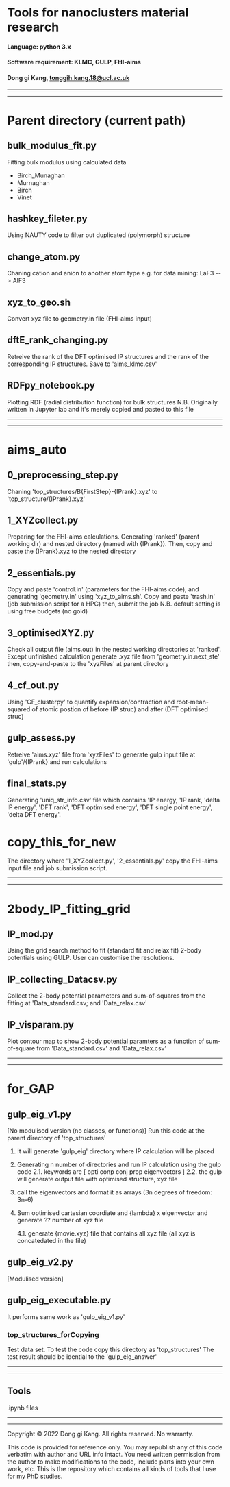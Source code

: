 # Tools for nanoclusters material research

#### Language: python 3.x
#### Software requirement: KLMC, GULP, FHI-aims
#### Dong gi Kang, tonggih.kang.18@ucl.ac.uk

----
----

# Parent directory (current path)

## bulk_modulus_fit.py
Fitting bulk modulus using calculated data
- Birch_Munaghan
- Murnaghan
- Birch
- Vinet

## hashkey_fileter.py
Using NAUTY code to filter out duplicated (polymorph) structure

## change_atom.py
Chaning cation and anion to another atom type
e.g. for data mining:  LaF3 --> AlF3 

## xyz_to_geo.sh
Convert xyz file to geometry.in file (FHI-aims input)

## dftE_rank_changing.py
Retreive the rank of the DFT optimised IP structures and the rank of the corresponding IP structures.
Save to 'aims_klmc.csv'

## RDFpy_notebook.py
Plotting RDF (radial distribution function) for bulk structures
N.B.  Originally written in Jupyter lab and it's merely copied and pasted to this file

----
----

# aims_auto

## 0_preprocessing_step.py
Chaning 'top_structures/B{FirstStep}-{IPrank}.xyz' to 'top_structure/{IPrank}.xyz' 

## 1_XYZcollect.py
Preparing for the FHI-aims calculations. Generating 'ranked' (parent working dir) and nested directory (named with {IPrank}).
Then, copy and paste the {IPrank}.xyz to the nested directory

## 2_essentials.py
Copy and paste 'control.in' (parameters for the FHI-aims code), and generating 'geometry.in' using 'xyz_to_aims.sh'.
Copy and paste 'trash.in' (job submission script for a HPC) then, submit the job
N.B. default setting is using free budgets (no gold)

## 3_optimisedXYZ.py
Check all output file (aims.out) in the nested working directories at 'ranked'.
Except unfinished calculation generate .xyz file from 'geometry.in.next_ste' then, copy-and-paste to the 'xyzFiles' at 
parent directory

## 4_cf_out.py
Using 'CF_clusterpy' to quantify expansion/contraction and root-mean-squared of atomic postion of before (IP struc) 
and after (DFT optimised struc)

## gulp_assess.py
Retreive 'aims.xyz' file from 'xyzFiles' to generate gulp input file at 'gulp'/{IPrank} and run calculations

## final_stats.py
Generating 'uniq_str_info.csv' file which contains 'IP energy, 'IP rank, 'delta IP energy', 'DFT rank', 'DFT optimised energy', 
'DFT single point energy', 'delta DFT energy'.

# copy_this_for_new
The directory where '1_XYZcollect.py', '2_essentials.py' copy the FHI-aims input file and job submission script.

---
---

# 2body_IP_fitting_grid

## IP_mod.py
Using the grid search method to fit (standard fit and relax fit) 2-body potentials using GULP.
User can customise the resolutions.

## IP_collecting_Datacsv.py
Collect the 2-body potential parameters and sum-of-squares from the fitting at 'Data_standard.csv; and 'Data_relax.csv'

## IP_visparam.py
Plot contour map to show 2-body potential paramters as a function of sum-of-square from 'Data_standard.csv' and 'Data_relax.csv'

----
----

# for_GAP

## gulp_eig_v1.py
[No modulised version (no classes, or functions)]
Run this code at the parent directory of 'top_structures'

1. It will generate 'gulp_eig' directory where IP calculation will be placed

2. Generating n number of directories and run IP calculation using the gulp code
    2.1. keywords are [ opti conp conj prop eigenvectors ]
    2.2. the gulp will generate output file with optimised structure, xyz file

3. call the eigenvectors and format it as arrays (3n degrees of freedom: 3n-6)

4. Sum optimised cartesian coordiate and {lambda} x eigenvector and
    generate ?? number of xyz file

    4.1. generate {movie.xyz} file that contains all xyz file
    (all xyz is concatedated in the file)

## gulp_eig_v2.py
[Modulised version]

## gulp_eig_executable.py
It performs same work as 'gulp_eig_v1.py'

### top_structures_forCopying
Test data set. To test the code copy this directory as 'top_structures'
The test result should be idential to the 'gulp_eig_answer'

----
----

## Tools
.ipynb files

----
----

Copyright © 2022 Dong gi Kang. All rights reserved. No warranty.

This code is provided for reference only. You may republish any of this code verbatim with author and URL info intact.
You need written permission from the author to make modifications to the code, include parts into your own work, etc.
This is the repository which contains all kinds of tools that I use for my PhD studies.



